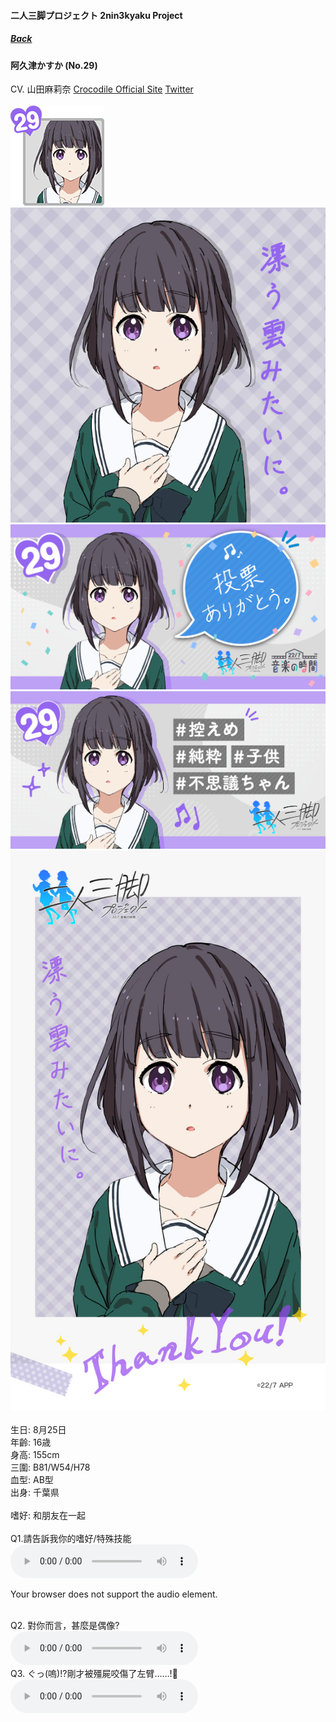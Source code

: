 #### 二人三脚プロジェクト 2nin3kyaku Project
##### [Back](2nin3kyaku_List.md)

#### 阿久津かすか (No.29)
CV. 山田麻莉奈 <a rel="noreferrer noopener" target="_blank" href="https://www.crocodile-ltd.com/talent/yamada-marina">Crocodile Official Site</a> <a rel="noreferrer noopener" target="_blank" href="https://twitter.com/maririchan_324">Twitter</a><br><br>
<img src="../../../Img/Nanaon/2nin3kyaku/29/29_thumb.png"><br>
<img src="../../../Img/Nanaon/2nin3kyaku/29/29_main.png"><br>
<img src="../../../Img/Nanaon/2nin3kyaku/29/29_thanks.png"><br>
<img src="../../../Img/Nanaon/2nin3kyaku/29/29_desc.png"><br>
<img src="../../../Img/Nanaon/2nin3kyaku/29/29_wallpaper.jpg"><br>
<br>
生日: 8月25日<br>
年齡: 16歳<br>
身高: 155cm<br>
三圍: B81/W54/H78<br>
血型: AB型<br>
出身: 千葉県<br>
<br>
嗜好: 和朋友在一起<br>
<br>
Q1.請告訴我你的嗜好/特殊技能<br>
<audio controls="controls">
  <source type="audio/mp3" src="../../../Resources/2nin3kyaku/No29_voice_1.mp3"></source>
  <p>Your browser does not support the audio element.</p>
</audio><br>
Q2. 對你而言，甚麼是偶像? <br>
<audio controls="controls">
  <source type="audio/mp3" src="../../../Resources/2nin3kyaku/No29_voice_2.mp3"></source>
  <p>Your browser does not support the audio element.</p>
</audio><br>
Q3. ぐっ(嗚)!?剛才被殭屍咬傷了左臂……!🧟 <br>
<audio controls="controls">
  <source type="audio/mp3" src="../../../Resources/2nin3kyaku/No29_voice_3.mp3"></source>
  <p>Your browser does not support the audio element.</p>
</audio><br>